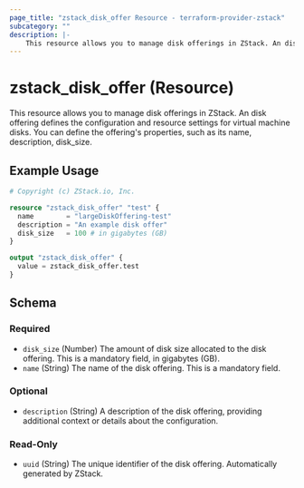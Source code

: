 ```yaml
---
page_title: "zstack_disk_offer Resource - terraform-provider-zstack"
subcategory: ""
description: |-
    This resource allows you to manage disk offerings in ZStack. An disk offering defines the configuration and resource settings for virtual machine  disks. You can define the offering's properties, such as its name, description, disk_size.
---
```


# zstack_disk_offer (Resource)

This resource allows you to manage disk offerings in ZStack. An disk offering defines the configuration and resource settings for virtual machine  disks. You can define the offering's properties, such as its name, description, disk_size.

## Example Usage

```terraform
# Copyright (c) ZStack.io, Inc.

resource "zstack_disk_offer" "test" {
  name        = "largeDiskOffering-test"
  description = "An example disk offer"
  disk_size   = 100 # in gigabytes (GB)
}

output "zstack_disk_offer" {
  value = zstack_disk_offer.test
}
```

<!-- schema generated by tfplugindocs -->
## Schema

### Required

- `disk_size` (Number) The amount of disk size allocated to the disk offering. This is a mandatory field, in gigabytes (GB).
- `name` (String) The name of the disk offering. This is a mandatory field.

### Optional

- `description` (String) A description of the disk offering, providing additional context or details about the configuration.

### Read-Only

- `uuid` (String) The unique identifier of the disk offering. Automatically generated by ZStack.


